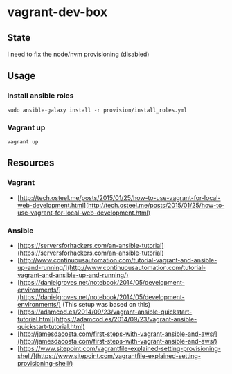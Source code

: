 # vagrant-dev-box

## State

I need to fix the node/nvm provisioning (disabled)

## Usage

### Install ansible roles

```
sudo ansible-galaxy install -r provision/install_roles.yml
```

### Vagrant up

```
vagrant up
```

## Resources

### Vagrant

- [http://tech.osteel.me/posts/2015/01/25/how-to-use-vagrant-for-local-web-development.html](http://tech.osteel.me/posts/2015/01/25/how-to-use-vagrant-for-local-web-development.html)

### Ansible
- [https://serversforhackers.com/an-ansible-tutorial](https://serversforhackers.com/an-ansible-tutorial)
- [http://www.continuousautomation.com/tutorial-vagrant-and-ansible-up-and-running/](http://www.continuousautomation.com/tutorial-vagrant-and-ansible-up-and-running/)
- [https://danielgroves.net/notebook/2014/05/development-environments/](https://danielgroves.net/notebook/2014/05/development-environments/) (This setup was based on this)
- [https://adamcod.es/2014/09/23/vagrant-ansible-quickstart-tutorial.html](https://adamcod.es/2014/09/23/vagrant-ansible-quickstart-tutorial.html)
- [http://jamesdacosta.com/first-steps-with-vagrant-ansible-and-aws/](http://jamesdacosta.com/first-steps-with-vagrant-ansible-and-aws/)
- [https://www.sitepoint.com/vagrantfile-explained-setting-provisioning-shell/](https://www.sitepoint.com/vagrantfile-explained-setting-provisioning-shell/)

